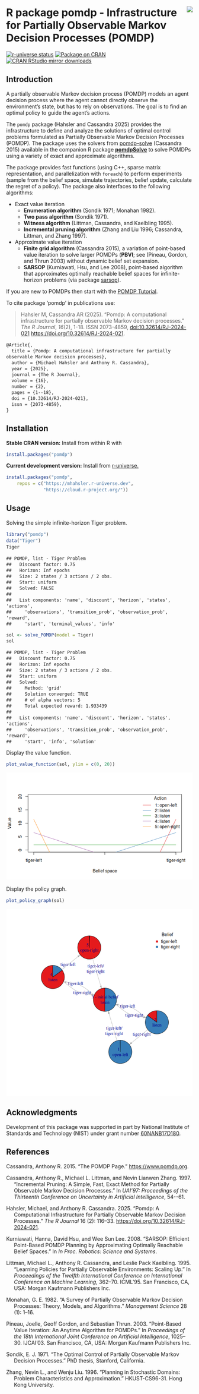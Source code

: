 
# <img src="man/figures/logo.svg" align="right" height="139" /> R package pomdp - Infrastructure for Partially Observable Markov Decision Processes (POMDP)

[![r-universe
status](https://mhahsler.r-universe.dev/badges/pomdp)](https://mhahsler.r-universe.dev/pomdp)
[![Package on
CRAN](https://www.r-pkg.org/badges/version/pomdp)](https://CRAN.R-project.org/package=pomdp)
[![CRAN RStudio mirror
downloads](https://cranlogs.r-pkg.org/badges/pomdp)](https://CRAN.R-project.org/package=pomdp)

## Introduction

A partially observable Markov decision process (POMDP) models an agent
decision process where the agent cannot directly observe the
environment’s state, but has to rely on observations. The goal is to
find an optimal policy to guide the agent’s actions.

The `pomdp` package (Hahsler and Cassandra 2025) provides the
infrastructure to define and analyze the solutions of optimal control
problems formulated as Partially Observable Markov Decision Processes
(POMDP). The package uses the solvers from
[pomdp-solve](http://www.pomdp.org/code/) (Cassandra 2015) available in
the companion R package
[**pomdpSolve**](https://github.com/mhahsler/pomdpSolve) to solve POMDPs
using a variety of exact and approximate algorithms.

The package provides fast functions (using C++, sparse matrix
representation, and parallelization with `foreach`) to perform
experiments (sample from the belief space, simulate trajectories, belief
update, calculate the regret of a policy). The package also interfaces
to the following algorithms:

- Exact value iteration
  - **Enumeration algorithm** (Sondik 1971; Monahan 1982).
  - **Two pass algorithm** (Sondik 1971).
  - **Witness algorithm** (Littman, Cassandra, and Kaelbling 1995).
  - **Incremental pruning algorithm** (Zhang and Liu 1996; Cassandra,
    Littman, and Zhang 1997).
- Approximate value iteration
  - **Finite grid algorithm** (Cassandra 2015), a variation of
    point-based value iteration to solve larger POMDPs (**PBVI**; see
    (Pineau, Gordon, and Thrun 2003) without dynamic belief set
    expansion.
  - **SARSOP** (Kurniawati, Hsu, and Lee 2008), point-based algorithm
    that approximates optimally reachable belief spaces for
    infinite-horizon problems (via package
    [sarsop](https://github.com/boettiger-lab/sarsop)).

If you are new to POMDPs then start with the [POMDP
Tutorial](https://pomdp.org/tutorial/).

To cite package ‘pomdp’ in publications use:

> Hahsler M, Cassandra AR (2025). “Pomdp: A computational infrastructure
> for partially observable Markov decision processes.” *The R Journal*,
> *16*(2), 1-18. ISSN 2073-4859, <doi:10.32614/RJ-2024-021>
> <https://doi.org/10.32614/RJ-2024-021>.

    @Article{,
      title = {Pomdp: A computational infrastructure for partially observable Markov decision processes},
      author = {Michael Hahsler and Anthony R. Cassandra},
      year = {2025},
      journal = {The R Journal},
      volume = {16},
      number = {2},
      pages = {1--18},
      doi = {10.32614/RJ-2024-021},
      issn = {2073-4859},
    }

## Installation

**Stable CRAN version:** Install from within R with

``` r
install.packages("pomdp")
```

**Current development version:** Install from
[r-universe.](https://mhahsler.r-universe.dev/pomdp)

``` r
install.packages("pomdp",
    repos = c("https://mhahsler.r-universe.dev",
              "https://cloud.r-project.org/"))
```

## Usage

Solving the simple infinite-horizon Tiger problem.

``` r
library("pomdp")
data("Tiger")
Tiger
```

    ## POMDP, list - Tiger Problem
    ##   Discount factor: 0.75
    ##   Horizon: Inf epochs
    ##   Size: 2 states / 3 actions / 2 obs.
    ##   Start: uniform
    ##   Solved: FALSE
    ## 
    ##   List components: 'name', 'discount', 'horizon', 'states', 'actions',
    ##     'observations', 'transition_prob', 'observation_prob', 'reward',
    ##     'start', 'terminal_values', 'info'

``` r
sol <- solve_POMDP(model = Tiger)
sol
```

    ## POMDP, list - Tiger Problem
    ##   Discount factor: 0.75
    ##   Horizon: Inf epochs
    ##   Size: 2 states / 3 actions / 2 obs.
    ##   Start: uniform
    ##   Solved:
    ##     Method: 'grid'
    ##     Solution converged: TRUE
    ##     # of alpha vectors: 5
    ##     Total expected reward: 1.933439
    ## 
    ##   List components: 'name', 'discount', 'horizon', 'states', 'actions',
    ##     'observations', 'transition_prob', 'observation_prob', 'reward',
    ##     'start', 'info', 'solution'

Display the value function.

``` r
plot_value_function(sol, ylim = c(0, 20))
```

![](inst/README_files/value_function-1.png)<!-- -->

Display the policy graph.

``` r
plot_policy_graph(sol)
```

![](inst/README_files/policy_graph-1.png)<!-- -->

## Acknowledgments

Development of this package was supported in part by National Institute
of Standards and Technology (NIST) under grant number
[60NANB17D180](https://www.nist.gov/ctl/pscr/safe-net-integrated-connected-vehicle-computing-platform).

## References

<div id="refs" class="references csl-bib-body hanging-indent"
entry-spacing="0">

<div id="ref-Cassandra2015" class="csl-entry">

Cassandra, Anthony R. 2015. “The POMDP Page.” <https://www.pomdp.org>.

</div>

<div id="ref-Cassandra1997" class="csl-entry">

Cassandra, Anthony R., Michael L. Littman, and Nevin Lianwen Zhang.
1997. “Incremental Pruning: A Simple, Fast, Exact Method for Partially
Observable Markov Decision Processes.” In *UAI’97: Proceedings of the
Thirteenth Conference on Uncertainty in Artificial Intelligence*,
54--61.

</div>

<div id="ref-Hahsler2025" class="csl-entry">

Hahsler, Michael, and Anthony R. Cassandra. 2025. “Pomdp: A
Computational Infrastructure for Partially Observable Markov Decision
Processes.” *The R Journal* 16 (2): 116–33.
<https://doi.org/10.32614/RJ-2024-021>.

</div>

<div id="ref-Kurniawati2008" class="csl-entry">

Kurniawati, Hanna, David Hsu, and Wee Sun Lee. 2008. “SARSOP: Efficient
Point-Based POMDP Planning by Approximating Optimally Reachable Belief
Spaces.” In *In Proc. Robotics: Science and Systems*.

</div>

<div id="ref-Littman1995" class="csl-entry">

Littman, Michael L., Anthony R. Cassandra, and Leslie Pack Kaelbling.
1995. “Learning Policies for Partially Observable Environments: Scaling
Up.” In *Proceedings of the Twelfth International Conference on
International Conference on Machine Learning*, 362–70. ICML’95. San
Francisco, CA, USA: Morgan Kaufmann Publishers Inc.

</div>

<div id="ref-Monahan1982" class="csl-entry">

Monahan, G. E. 1982. “A Survey of Partially Observable Markov Decision
Processes: Theory, Models, and Algorithms.” *Management Science* 28 (1):
1–16.

</div>

<div id="ref-Pineau2003" class="csl-entry">

Pineau, Joelle, Geoff Gordon, and Sebastian Thrun. 2003. “Point-Based
Value Iteration: An Anytime Algorithm for POMDPs.” In *Proceedings of
the 18th International Joint Conference on Artificial Intelligence*,
1025–30. IJCAI’03. San Francisco, CA, USA: Morgan Kaufmann Publishers
Inc.

</div>

<div id="ref-Sondik1971" class="csl-entry">

Sondik, E. J. 1971. “The Optimal Control of Partially Observable Markov
Decision Processes.” PhD thesis, Stanford, California.

</div>

<div id="ref-Zhang1996" class="csl-entry">

Zhang, Nevin L., and Wenju Liu. 1996. “Planning in Stochastic Domains:
Problem Characteristics and Approximation.” HKUST-CS96-31. Hong Kong
University.

</div>

</div>
